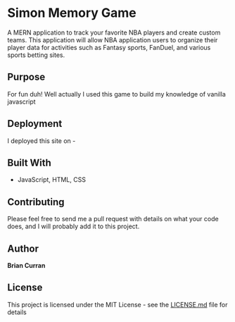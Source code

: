 # Simon Memory Game

A MERN application to track your favorite NBA players and create custom teams. This application will allow NBA application users to organize their player data for activities such as Fantasy sports, FanDuel, and various sports betting sites.

## Purpose

For fun duh! Well actually I used this game to build my knowledge of vanilla javascript

## Deployment

I deployed this site on -

## Built With

- JavaScript, HTML, CSS

## Contributing

Please feel free to send me a pull request with details on what your code does, and I will probably add it to this project.

## Author

**Brian Curran**

## License

This project is licensed under the MIT License - see the [LICENSE.md](LICENSE.md) file for details
